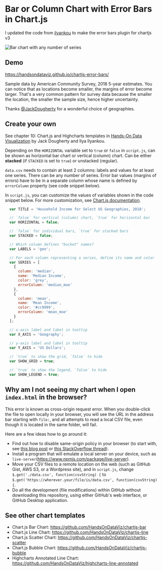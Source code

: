 # Bar or Column Chart with Error Bars in Chart.js

I updated the code from [ilyankou](https://github.com/ilyankou) to make the error bars plugin for chartjs v3

![Bar chart with any number of series](./error-bars.png)

## Demo 
https://handsondataviz.github.io/chartjs-error-bars/

Sample data by American Community Survey, 2018 5-year estimates.
You can notice that as locations become smaller, the margins of error become larger. That's a very common pattern for survey data because the smaller the location, the smaller the sample size, hence higher uncertainty.

Thanks [@JackDougherty](https://github.com/HandsOnDataViz/chartjs-templates/issues/3) for a wonderful choice of geographies.

## Create your own
See chapter 10: Chart.js and Highcharts templates in [Hands-On Data Visualization](https://handsondataviz.org) by Jack Dougherty and Ilya Ilyankou.

Depending on the `HORIZONTAL` variable set to `true` or `false` in `script.js`,
can be shown as horizontal bar chart or vertical (column) chart.
Can be either **stacked** (if `STACKED` is set to `true`) or unstacked (regular).

`data.csv` needs to contain at least 2 columns: labels and values for at least one series. There can be any number of series. Error bar values (margins of errors) have to be in a separate column whose name is defined by `errorColumn` property (see code snippet below).

In `script.js`, you can customize the values of variables shown in the code snippet below. For more customization, see [Chart.js documentation](https://www.chartjs.org/docs/latest/).

```javascript
  var TITLE = 'Household Income for Select US Geographies, 2018';

  // `false` for vertical (column) chart, `true` for horizontal bar
  var HORIZONTAL = false;

  // `false` for individual bars, `true` for stacked bars
  var STACKED = false;  

  // Which column defines "bucket" names?
  var LABELS = 'geo';

  // For each column representing a series, define its name and color
  var SERIES = [
    {
      column: 'median',
      name: 'Median Income',
      color: 'grey',
      errorColumn: 'median_moe'
    },
    {
      column: 'mean',
      name: 'Mean Income',
      color: '#cc9999',
      errorColumn: 'mean_moe'
    }
  ];

  // x-axis label and label in tooltip
  var X_AXIS = 'Geography'; 
  
  // y-axis label and label in tooltip
  var Y_AXIS = 'US Dollars';

  // `true` to show the grid, `false` to hide
  var SHOW_GRID = true;

  // `true` to show the legend, `false` to hide
  var SHOW_LEGEND = true;
```

## Why am I not seeing my chart when I open `index.html` in the browser?
This error is known as cross-origin request error. When you double-click the file to open locally in your browser, you will see the URL in the address bar starting with `file:`, and all attempts to read a local CSV file, even though it is located in the same folder, will fail.

Here are a few ideas how to go around it:
* Find out how to disable same-origin policy in your browser (to start with, see [this blog post](https://alfilatov.com/posts/run-chrome-without-cors/) or [this StackOverflow thread](https://stackoverflow.com/questions/3102819/disable-same-origin-policy-in-chrome)).
* Install a program that will emulate a local server on your device, such as `live-server`(https://www.npmjs.com/package/live-server).
* Move your CSV files to a remote location on the web (such as GitHub Gist, AWS S3, or a Wordpress site),
and in `script.js`, change `$.get('./data.csv', function(csvString) {` to `$.get('https://wherever.your/file/is/data.csv', function(csvString) {`.
* Do all the development (file modifications) within GitHub without downloading this repository, using either GitHub's web interface, or GitHub Desktop application.

## See other chart templates
* Chart.js Bar Chart: https://github.com/HandsOnDataViz/chartjs-bar
* Chart.js Line Chart: https://github.com/HandsOnDataViz/chartjs-line
* Chart.js Scatter Chart: https://github.com/HandsOnDataViz/chartjs-scatter
* Chart.js Bubble Chart: https://github.com/HandsOnDataViz/chartjs-bubble
* Highcharts Annotated Line Chart: https://github.com/HandsOnDataViz/highcharts-line-annotated
